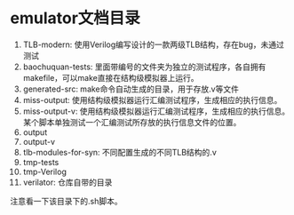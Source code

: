 # emulator文档目录
1. TLB-modern: 使用Verilog编写设计的一款两级TLB结构，存在bug，未通过测试
2. baochuquan-tests: 里面带编号的文件夹为独立的测试程序，各自拥有makefile，可以make直接在结构级模拟器上运行。
3. generated-src: make命令自动生成的目录，用于存放.v等文件  
4. miss-output: 使用结构级模拟器运行汇编测试程序，生成相应的执行信息。
5. miss-output-v: 使用结构级模拟器运行汇编测试程序，生成相应的执行信息。某个脚本单独测试一个汇编测试所存放的执行信息文件的位置。
6. output
7. output-v
8. tlb-modules-for-syn: 不同配置生成的不同TLB结构的.v
9. tmp-tests
10. tmp-Verilog
11. verilator: 仓库自带的目录

注意看一下该目录下的.sh脚本。
